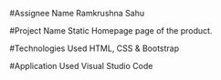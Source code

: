 #Assignee Name
Ramkrushna Sahu

#Project Name
Static Homepage page of the product.

#Technologies Used
HTML, CSS & Bootstrap

#Application Used
Visual Studio Code
